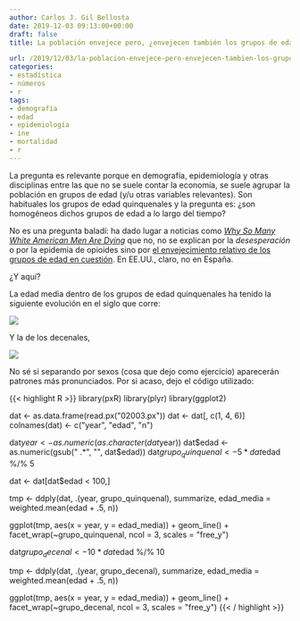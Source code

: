 ```yaml
---
author: Carlos J. Gil Bellosta
date: 2019-12-03 09:13:00+00:00
draft: false
title: La población envejece pero, ¿envejecen también los grupos de edad?

url: /2019/12/03/la-poblacion-envejece-pero-envejecen-tambien-los-grupos-de-edad/
categories:
- estadística
- números
- r
tags:
- demografía
- edad
- epidemiología
- ine
- mortalidad
- r
---
```


La pregunta es relevante porque en demografía, epidemiología y otras disciplinas entre las que no se suele contar la economía, se suele agrupar la población en grupos de edad (y/u otras variables relevantes). Son habituales los grupos de edad quinquenales y la pregunta es: ¿son homogéneos dichos grupos de edad a lo largo del tiempo?

No es una pregunta baladí: ha dado lugar a noticias como _[Why So Many White American Men Are Dying](https://www.newsweek.com/2016/01/08/big-pharma-heroin-white-american-mortality-rates-408354.html)_ que no, no se explican por la _desesperación_ o por la epidemia de opioides sino por [el envejecimiento relativo de los grupos de edad en cuestión](https://statmodeling.stat.columbia.edu/2015/11/10/death-rates-have-been-increasing-for-middle-aged-white-women-decreasing-for-men/). En EE.UU., claro, no en España.

¿Y aquí?

La edad media dentro de los grupos de edad quinquenales ha tenido la siguiente evolución en el siglo que corre:

![](/wp-uploads/2019/12/edad_grupos_edad_quinquenales.png#center)

Y la de los decenales,

![](/wp-uploads/2019/12/edad_grupos_edad_decenales.png#center)

No sé si separando por sexos (cosa que dejo como ejercicio) aparecerán patrones más pronunciados. Por si acaso, dejo el código utilizado:

{{< highlight R >}}
library(pxR)
library(plyr)
library(ggplot2)

dat <- as.data.frame(read.px("02003.px"))
dat <- dat[, c(1, 4, 6)]
colnames(dat) <- c("year", "edad", "n")

dat$year <- as.numeric(as.character(dat$year))
dat$edad <- as.numeric(gsub(" .*", "", dat$edad))
dat$grupo_quinquenal <- 5 * dat$edad %/% 5

dat <- dat[dat$edad < 100,]


tmp <- ddply(dat,
                .(year, grupo_quinquenal),
                summarize,
                edad_media = weighted.mean(edad + .5, n))

ggplot(tmp, aes(x = year, y = edad_media)) +
    geom_line() +
    facet_wrap(~grupo_quinquenal,
                ncol = 3,
                scales = "free_y")

dat$grupo_decenal <- 10 * dat$edad %/% 10

tmp <- ddply(dat,
                .(year, grupo_decenal),
                summarize,
                edad_media = weighted.mean(edad + .5, n))

ggplot(tmp, aes(x = year, y = edad_media)) +
    geom_line() +
    facet_wrap(~grupo_decenal,
                ncol = 3,
                scales = "free_y")
{{< / highlight >}}


